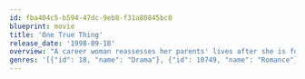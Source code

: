 ```yaml
---
id: fba404c5-b594-47dc-9eb8-f31a80845bc0
blueprint: movie
title: 'One True Thing'
release_date: '1998-09-18'
overview: "A career woman reassesses her parents' lives after she is forced to care for her cancer-stricken mother."
genres: '[{"id": 18, "name": "Drama"}, {"id": 10749, "name": "Romance"}]'
---
```

